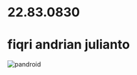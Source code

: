 
# 22.83.0830
# fiqri andrian julianto

![pandroid](https://github.com/user-attachments/assets/c7e883d4-f9f5-4b82-bb27-7e7af2e26c70)
